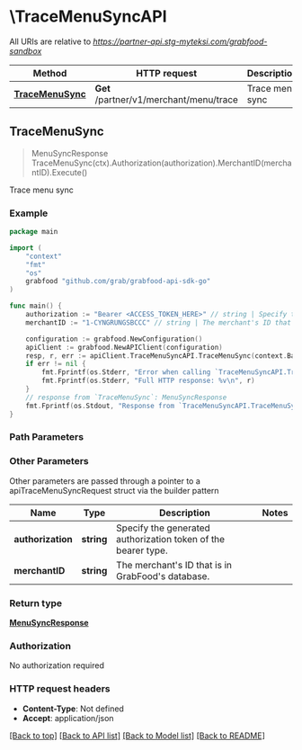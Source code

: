 # \TraceMenuSyncAPI

All URIs are relative to *https://partner-api.stg-myteksi.com/grabfood-sandbox*

Method | HTTP request | Description
------------- | ------------- | -------------
[**TraceMenuSync**](TraceMenuSyncAPI.md#TraceMenuSync) | **Get** /partner/v1/merchant/menu/trace | Trace menu sync



## TraceMenuSync

> MenuSyncResponse TraceMenuSync(ctx).Authorization(authorization).MerchantID(merchantID).Execute()

Trace menu sync

### Example

```go
package main

import (
	"context"
	"fmt"
	"os"
	grabfood "github.com/grab/grabfood-api-sdk-go"
)

func main() {
	authorization := "Bearer <ACCESS_TOKEN_HERE>" // string | Specify the generated authorization token of the bearer type.
	merchantID := "1-CYNGRUNGSBCCC" // string | The merchant's ID that is in GrabFood's database.

	configuration := grabfood.NewConfiguration()
	apiClient := grabfood.NewAPIClient(configuration)
	resp, r, err := apiClient.TraceMenuSyncAPI.TraceMenuSync(context.Background()).Authorization(authorization).MerchantID(merchantID).Execute()
	if err != nil {
		fmt.Fprintf(os.Stderr, "Error when calling `TraceMenuSyncAPI.TraceMenuSync``: %v\n", err)
		fmt.Fprintf(os.Stderr, "Full HTTP response: %v\n", r)
	}
	// response from `TraceMenuSync`: MenuSyncResponse
	fmt.Fprintf(os.Stdout, "Response from `TraceMenuSyncAPI.TraceMenuSync`: %v\n", resp)
}
```

### Path Parameters



### Other Parameters

Other parameters are passed through a pointer to a apiTraceMenuSyncRequest struct via the builder pattern


Name | Type | Description  | Notes
------------- | ------------- | ------------- | -------------
 **authorization** | **string** | Specify the generated authorization token of the bearer type. | 
 **merchantID** | **string** | The merchant&#39;s ID that is in GrabFood&#39;s database. | 

### Return type

[**MenuSyncResponse**](MenuSyncResponse.md)

### Authorization

No authorization required

### HTTP request headers

- **Content-Type**: Not defined
- **Accept**: application/json

[[Back to top]](#) [[Back to API list]](../README.md#documentation-for-api-endpoints)
[[Back to Model list]](../README.md#documentation-for-models)
[[Back to README]](../README.md)

